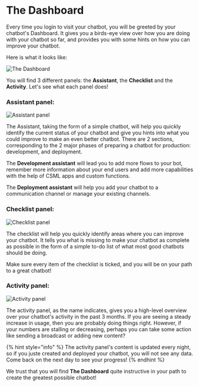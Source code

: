 # The Dashboard

Every time you login to visit your chatbot, you will be greeted by your chatbot's Dashboard. It gives you a birds-eye view over how you are doing with your chatbot so far, and provides you with some hints on how you can improve your chatbot.

Here is what it looks like:

![The Dashboard](https://cloud.headwayapp.co/changelogs_images/images/big/000/055/691-6ced29a6a285bb68cd8ef7d536be56c86913deb3.png)

You will find 3 different panels: the **Assistant**, the **Checklist** and the **Activity**. Let's see what each panel does!

### Assistant panel:

![Assistant panel](https://cloud.headwayapp.co/changelogs_images/images/big/000/055/692-7db48a3bfeeff34384fccafde1556fb93d1cc7e2.png)

The Assistant, taking the form of a simple chatbot, will help you quickly identify the current status of your chatbot and give you hints into what you could improve to make an even better chatbot. There are 2 sections, corresponding to the 2 major phases of preparing a chatbot for production: development, and deployment.

The **Development assistant** will lead you to add more flows to your bot, remember more information about your end users and add more capabilities with the help of CSML apps and custom functions.

The **Deployment assistant** will help you add your chatbot to a communication channel or manage your existing channels.

### Checklist panel:

![Checklist panel](https://cloud.headwayapp.co/changelogs_images/images/big/000/055/693-3a2d7b3afc3449134250f0dfb295f21958731366.png)

The checklist will help you quickly identify areas where you can improve your chatbot. It tells you what is missing to make your chatbot as complete as possible in the form of a simple to-do list of what most good chatbots should be doing.

Make sure every item of the checklist is ticked, and you will be on your path to a great chatbot!

### Activity panel:

![Activity panel](https://cloud.headwayapp.co/changelogs_images/images/big/000/055/694-2a56202b88f40c1c291d9913c1d1b1162235ed1d.png)

The activity panel, as the name indicates, gives you a high-level overview over your chatbot's activity in the past 3 months. If you are seeing a steady increase in usage, then you are probably doing things right. However, if your numbers are stalling or decreasing, perhaps you can take some action like sending a broadcast or adding new content?

{% hint style="info" %}
The activity panel's content is updated every night, so if you juste created and deployed your chatbot, you will not see any data. Come back on the next day to see your progress!
{% endhint %}

We trust that you will find **The Dashboard** quite instructive in your path to create the greatest possible chatbot!

